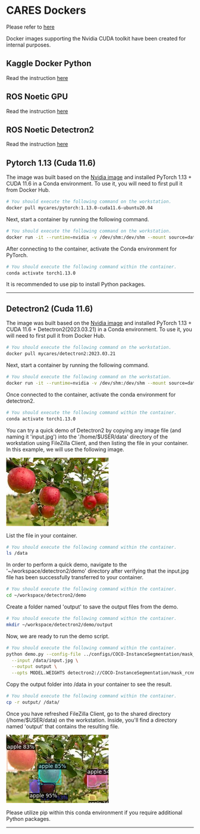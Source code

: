 # CARES Dockers

Please refer to [here](https://hub.docker.com/repositories/mycares)

Docker images supporting the Nvidia CUDA toolkit have been created for internal purposes.

## Kaggle Docker Python
Read the instruction [here](kaggle_gpu_python/readme.md)

## ROS Noetic GPU
Read the instruction [here](ros-noetic-gpu/readme.md)

## ROS Noetic Detectron2
Read the instruction [here](ros-noetic-gpu/detectron2/readme.md)

## Pytorch 1.13 (Cuda 11.6)

The image was built based on the [Nvidia image]((https://hub.docker.com/r/nvidia/cuda/tags?page=1&name=11.6.2-devel-ubuntu20.04)) and installed PyTorch 1.13 + CUDA 11.6 in a Conda environment. To use it, you will need to first pull it from Docker Hub.

```bash
# You should execute the following command on the workstation.
docker pull mycares/pytorch:1.13.0-cuda11.6-ubuntu20.04
```

Next, start a container by running the following command.

```bash
# You should execute the following command on the workstation.
docker run -it --runtime=nvidia -v /dev/shm:/dev/shm --mount source=datastore,target=/data mycares/pytorch:1.13.0-cuda11.6-ubuntu20.04 /bin/bash
```

After connecting to the container, activate the Conda environment for PyTorch.

```bash
# You should execute the following command within the container.
conda activate torch1.13.0
```

It is recommended to use pip to install Python packages.

---


## Detectron2 (Cuda 11.6)
The image was built based on the [Nvidia image]((https://hub.docker.com/r/nvidia/cuda/tags?page=1&name=11.6.2-devel-ubuntu20.04)) and installed PyTorch 1.13 + CUDA 11.6 + Detectron2(2023.03.21) in a Conda environment. To use it, you will need to first pull it from Docker Hub.

```bash
# You should execute the following command on the workstation.
docker pull mycares/detectron2:2023.03.21
```

Next, start a container by running the following command.

```bash
# You should execute the following command on the workstation.
docker run -it --runtime=nvidia -v /dev/shm:/dev/shm --mount source=datastore,target=/data mycares/detectron2:2023.03.21 /bin/bash
```

Once connected to the container, activate the conda environment for detectron2. 

```bash
# You should execute the following command within the container.
conda activate torch1.13.0
```

You can try a quick demo of Detectron2 by copying any image file (and naming it 'input.jpg') into the '/home/$USER/data' directory of the workstation using FileZilla Client, and then listing the file in your container. In this example, we will use the following image.

![input image](screenshot/input.jpg)

List the file in your container. 
```bash
# You should execute the following command within the container.
ls /data
```

In order to perform a quick demo, navigate to the '~/workspace/detectron2/demo' directory after verifying that the input.jpg file has been successfully transferred to your container.

```bash
# You should execute the following command within the container.
cd ~/workspace/detectron2/demo
```

Create a folder named 'output' to save the output files from the demo.

```bash
# You should execute the following command within the container.
mkdir ~/workspace/detectron2/demo/output 
```

Now, we are ready to run the demo script. 

```bash
# You should execute the following command within the container.
python demo.py --config-file ../configs/COCO-InstanceSegmentation/mask_rcnn_R_50_FPN_3x.yaml \
  --input /data/input.jpg \
  --output output \
  --opts MODEL.WEIGHTS detectron2://COCO-InstanceSegmentation/mask_rcnn_R_50_FPN_3x/137849600/model_final_f10217.pkl
```

Copy the output folder into /data in your container to see the result.

```bash
# You should execute the following command within the container.
cp -r output/ /data/
```

Once you have refreshed FileZilla Client, go to the shared directory (/home/$USER/data) on the workstation. Inside, you'll find a directory named 'output' that contains the resulting file.

![output image](screenshot/output.jpg)

Please utilize pip within this conda environment if you require additional Python packages.

---

